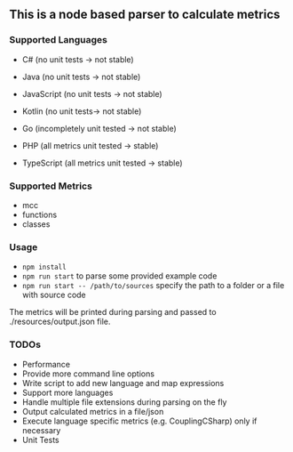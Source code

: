 ## This is a node based parser to calculate metrics

### Supported Languages

-   C# (no unit tests -> not stable)
-   Java (no unit tests -> not stable)
-   JavaScript (no unit tests -> not stable)
-   Kotlin (no unit tests-> not stable)

-   Go (incompletely unit tested -> not stable)

-   PHP (all metrics unit tested -> stable)
-   TypeScript (all metrics unit tested -> stable)

### Supported Metrics

-   mcc
-   functions
-   classes

### Usage

-   `npm install`
-   `npm run start` to parse some provided example code
-   `npm run start -- /path/to/sources` specify the path to a folder or a file with source code

The metrics will be printed during parsing and passed to ./resources/output.json file.

### TODOs

-   Performance
-   Provide more command line options
-   Write script to add new language and map expressions
-   Support more languages
-   Handle multiple file extensions during parsing on the fly
-   Output calculated metrics in a file/json
-   Execute language specific metrics (e.g. CouplingCSharp) only if necessary
-   Unit Tests
